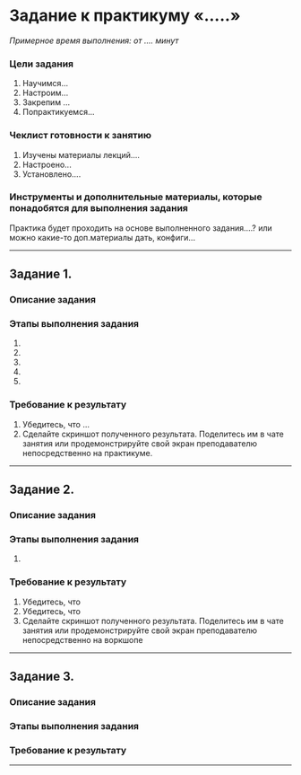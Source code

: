 # Задание к практикуму «.....»

 
*Примерное время выполнения: от .... минут*

### Цели задания

1. Научимся...
2. Настроим...
3. Закрепим ...
4. Попрактикуемся... 

### Чеклист готовности к занятию

1. Изучены материалы лекций....
2. Настроено...
3. Установлено....

### Инструменты и дополнительные материалы, которые понадобятся для выполнения задания

Практика будет проходить на основе выполненного задания....?
или можно какие-то доп.материалы дать, конфиги...

---

## Задание 1. 

### Описание задания

### Этапы выполнения задания

1. 
2. 
3. 
4. 
5. 

### Требование к результату

1. Убедитесь, что ...
2. Сделайте скриншот полученного результата. Поделитесь им в чате занятия или продемонстрируйте свой экран преподавателю непосредственно на практикуме.

--- 
 
## Задание 2. 

### Описание задания



### Этапы выполнения задания

1. 

### Требование к результату

1. Убедитесь, что
2. Убедитесь, что
3. Сделайте скриншот полученного результата. Поделитесь им в чате занятия или продемонстрируйте свой экран преподавателю непосредственно на воркшопе

---

## Задание 3. 

### Описание задания


### Этапы выполнения задания


### Требование к результату


--- 
 

